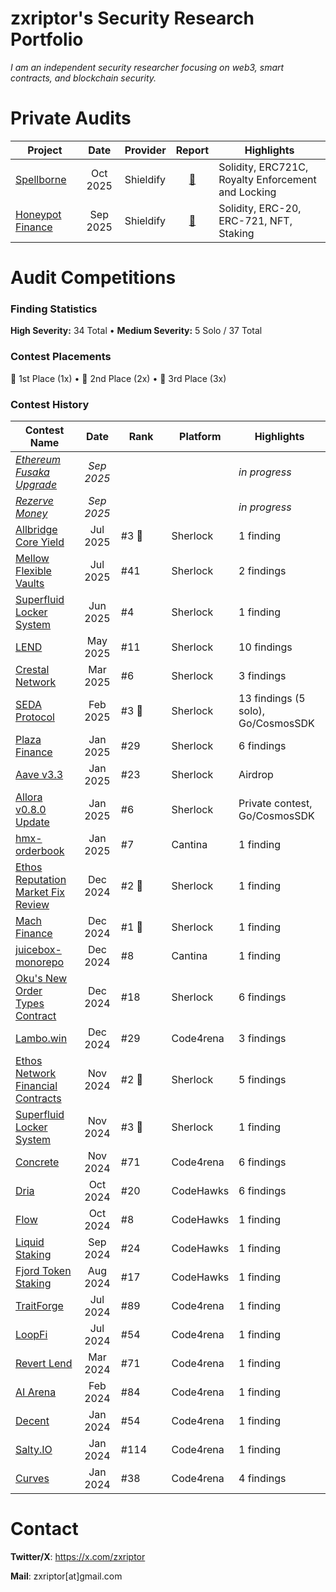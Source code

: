 # zxriptor's Security Research Portfolio

*I am an independent security researcher focusing on web3, smart contracts, and blockchain security.*

# Private Audits

| Project                                             |   Date   | Provider  |                                                            Report                                                              | Highlights                                             |
| --------------------------------------------------- | :------: | --------- | :----------------------------------------------------------------------------------------------------------------------------: | ------------------------------------------------------ |
| [Spellborne](https://www.spellborne.gg/)            | Oct 2025 | Shieldify | [📄](https://github.com/shieldify-security/audits-portfolio/blob/main/reports/Spellborne-Security-Review.pdf)                  | Solidity, ERC721C, Royalty Enforcement and Locking     |
| [Honeypot Finance](https://honeypotfinance.xyz/)    | Sep 2025 | Shieldify | [📄](https://github.com/shieldify-security/audits-portfolio/blob/main/reports/Honeypot-Finance-NFTStaking-Security-Review.pdf) | Solidity, ERC-20, ERC-721, NFT, Staking                |


# Audit Competitions

### Finding Statistics

**High Severity:** 34 Total • **Medium Severity:** 5 Solo / 37 Total

### Contest Placements

🥇 1st Place (1x) • 🥈 2nd Place (2x) • 🥉 3rd Place (3x)


### Contest History

| Contest Name                                                                               |   Date   | &nbsp;&nbsp;&nbsp;Rank&nbsp;&nbsp;&nbsp; | Platform  | Highlights                         |
| ------------------------------------------------------------------------------------------ | :------: | ---- | --------- | ---------------------------------- |
| *[Ethereum Fusaka Upgrade](https://audits.sherlock.xyz/contests/1140)*                     | *Sep 2025* |    |           | *in progress*                      |
| *[Rezerve Money](https://audits.sherlock.xyz/contests/1134)*                               | *Sep 2025* |    |           | *in progress*                      |
| [Allbridge Core Yield](https://audits.sherlock.xyz/contests/1051)                          | Jul 2025 | #3 🥉 | Sherlock  | 1 finding                         |
| [Mellow Flexible Vaults](https://audits.sherlock.xyz/contests/964)                         | Jul 2025 | #41  | Sherlock  | 2 findings                         |
| [Superfluid Locker System](https://audits.sherlock.xyz/contests/968)                       | Jun 2025 | #4   | Sherlock  | 1 finding                          |
| [LEND](https://audits.sherlock.xyz/contests/908)                                           | May 2025 | #11  | Sherlock  | 10 findings                        |
| [Crestal Network](https://audits.sherlock.xyz/contests/755)                                | Mar 2025 | #6   | Sherlock  | 3 findings                         |
| [SEDA Protocol](https://audits.sherlock.xyz/contests/729)                                  | Feb 2025 | #3 🥉 | Sherlock  | 13 findings (5 solo), Go/CosmosSDK |
| [Plaza Finance](https://audits.sherlock.xyz/contests/682)                                  | Jan 2025 | #29  | Sherlock  | 6 findings                         |
| [Aave v3.3](https://audits.sherlock.xyz/contests/747)                                      | Jan 2025 | #23  | Sherlock  | Airdrop                            |
| [Allora v0.8.0 Update](https://audits.sherlock.xyz/contests/728)                           | Jan 2025 | #6   | Sherlock  | Private contest, Go/CosmosSDK      |
| [hmx-orderbook](https://cantina.xyz/competitions/68d65682-ed04-48aa-969d-09a335de3748)     | Jan 2025 | #7   | Cantina   | 1 finding                          |
| [Ethos Reputation Market Fix Review](https://audits.sherlock.xyz/contests/735)             | Dec 2024 | #2 🥈 | Sherlock  | 1 finding                         |
| [Mach Finance](https://audits.sherlock.xyz/contests/727)                                   | Dec 2024 | #1 🥇 | Sherlock  | 1 finding                         |
| [juicebox-monorepo](https://cantina.xyz/competitions/8d7bdfb9-cf19-4294-95d0-763af5d425b4) | Dec 2024 | #8   | Cantina   | 1 finding                          |
| [Oku's New Order Types Contract](https://audits.sherlock.xyz/contests/641)                 | Dec 2024 | #18  | Sherlock  | 6 findings                         |
| [Lambo.win](https://code4rena.com/audits/2024-12-lambo-win)                                | Dec 2024 | #29  | Code4rena | 3 findings                         |
| [Ethos Network Financial Contracts](https://audits.sherlock.xyz/contests/675)              | Nov 2024 | #2 🥈 | Sherlock  | 5 findings                        |
| [Superfluid Locker System](https://audits.sherlock.xyz/contests/648)                       | Nov 2024 | #3 🥉 | Sherlock  | 1 finding                         |
| [Concrete](https://code4rena.com/audits/2024-11-concrete)                                  | Nov 2024 | #71  | Code4rena | 6 findings                         |
| [Dria](https://codehawks.cyfrin.io/contests/cm2ooiwzk0003mx0tt5wiu88x)                     | Oct 2024 | #20  | CodeHawks | 6 findings                         |
| [Flow](https://codehawks.cyfrin.io/contests/cm2eo5lck000153fxa1izszg2)                     | Oct 2024 | #8   | CodeHawks | 1 finding                          |
| [Liquid Staking](https://codehawks.cyfrin.io/contests/cm1el4vjp00019d2nzombxfzp)           | Sep 2024 | #24  | CodeHawks | 1 finding                          |
| [Fjord Token Staking](https://codehawks.cyfrin.io/contests/clzrc4ntn00015mxghjmoc4wt)      | Aug 2024 | #17  | CodeHawks | 1 finding                          |
| [TraitForge](https://code4rena.com/audits/2024-07-traitforge)                              | Jul 2024 | #89  | Code4rena | 1 finding                          |
| [LoopFi](https://code4rena.com/audits/2024-07-loopfi)                                      | Jul 2024 | #54  | Code4rena | 1 finding                          |
| [Revert Lend](https://code4rena.com/audits/2024-03-revert-lend)                            | Mar 2024 | #71  | Code4rena | 1 finding                          |
| [AI Arena](https://code4rena.com/audits/2024-02-ai-arena)                                  | Feb 2024 | #84  | Code4rena | 1 finding                          |
| [Decent](https://code4rena.com/audits/2024-01-decent)                                      | Jan 2024 | #54  | Code4rena | 1 finding                          |
| [Salty.IO](https://code4rena.com/audits/2024-01-salty-io)                                  | Jan 2024 | #114 | Code4rena | 1 finding                          |
| [Curves](https://code4rena.com/audits/2024-01-curves)                                      | Jan 2024 | #38  | Code4rena | 4 findings                         |


# Contact

**Twitter/X**: https://x.com/zxriptor

**Mail**: zxriptor[at]gmail.com